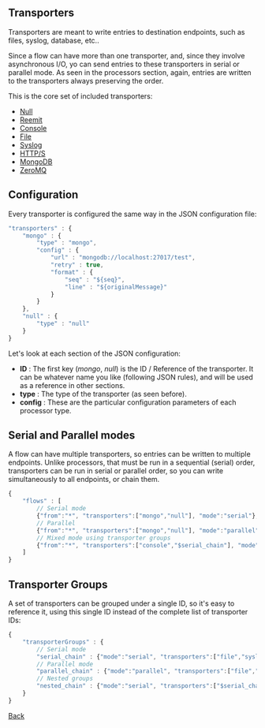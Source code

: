 ## Transporters

Transporters are meant to write entries to destination endpoints, such as files, syslog, database, etc..

Since a flow can have more than one transporter, and, since they involve asynchronous I/O, yo can send entries to these transporters in serial or parallel mode. As seen in the processors section, again, entries are written to the transporters always preserving the order.

This is the core set of included transporters:

* [Null](null.md)
* [Reemit](reemit.md)
* [Console](console.md)
* [File](file.md)
* [Syslog](syslog.md)
* [HTTP/S](http.md)
* [MongoDB](ws.md)
* [ZeroMQ](zmq.md)

## Configuration
Every transporter is configured the same way in the JSON configuration file:

```javascript
"transporters" : {
	"mongo" : {
		"type" : "mongo",
		"config" : {
			"url" : "mongodb://localhost:27017/test",
			"retry" : true,
			"format" : {
				"seq" : "${seq}",
				"line" : "${originalMessage}"
			}
		}
	},
	"null" : {
		"type" : "null"
	}
}
```

Let's look at each section of the JSON configuration:
* **ID** : The first key (*mongo*, *null*) is the ID / Reference of the transporter. It can be whatever name you like (following JSON rules), and will be used as a reference in other sections.
* **type** : The type of the transporter (as seen before).
* **config** : These are the particular configuration parameters of each processor type.

## Serial and Parallel modes
A flow can have multiple transporters, so entries can be written to multiple endpoints. Unlike processors, that must be run in a sequential (serial) order, transporters can be run in serial or parallel order, so you can write simultaneously to all endpoints, or chain them.

```javascript
{
	"flows" : [
		// Serial mode
		{"from":"*", "transporters":["mongo","null"], "mode":"serial"},
		// Parallel
		{"from":"*", "transporters":["mongo","null"], "mode":"parallel"},
		// Mixed mode using transporter groups
		{"from":"*", "transporters":["console","$serial_chain"], "mode":"parallel"},
	]
}
```

## Transporter Groups
A set of transporters can be grouped under a single ID, so it's easy to reference it, using this single ID instead of the complete list of transporter IDs:

```javascript
{
	"transporterGroups" : {
		// Serial mode
		"serial_chain" : {"mode":"serial", "transporters":["file","syslog","http"]},
		// Parallel mode
		"parallel_chain" : {"mode":"parallel", "transporters":["file","syslog","http"]},
		// Nested groups
		"nested_chain" : {"mode":"serial", "transporters":["$serial_chain","$parallel_chain"]},
	}
}
```

[Back](../README.md)
